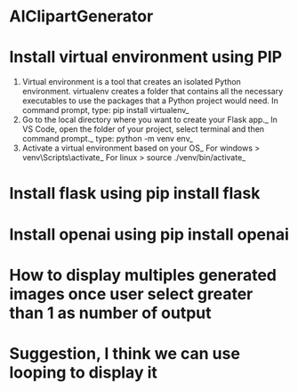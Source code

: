 # AIClipartGenerator
# Install virtual environment using PIP
1. Virtual environment is a tool that creates an isolated Python environment.
virtualenv creates a folder that contains all the necessary executables to use the packages that a Python project would need.
In command prompt, type: pip install virtualenv_
2. Go to the local directory where you want to create your Flask app._
In VS Code, open the folder of your project, select terminal and then command prompt._
type: python -m venv env_
3. Activate a virtual environment based on your OS_
For windows > venv\Scripts\activate_
For linux > source ./venv/bin/activate_

# Install flask using pip install flask
# Install openai using pip install openai
# How to display multiples generated images once user select greater than 1 as number of output
# Suggestion, I think we can use looping to display it
